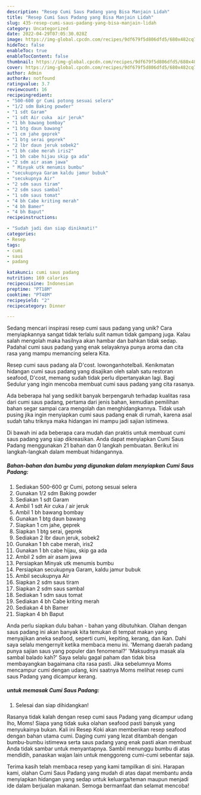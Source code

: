 ```yaml
---
description: "Resep Cumi Saus Padang yang Bisa Manjain Lidah"
title: "Resep Cumi Saus Padang yang Bisa Manjain Lidah"
slug: 435-resep-cumi-saus-padang-yang-bisa-manjain-lidah
category: Uncategorized
date: 2022-04-29T07:05:30.028Z
image: https://img-global.cpcdn.com/recipes/9df679f5d806dfd5/680x482cq70/cumi-saus-padang-foto-resep-utama.jpg
hideToc: false
enableToc: true
enableTocContent: false
thumbnail: https://img-global.cpcdn.com/recipes/9df679f5d806dfd5/680x482cq70/cumi-saus-padang-foto-resep-utama.jpg
cover: https://img-global.cpcdn.com/recipes/9df679f5d806dfd5/680x482cq70/cumi-saus-padang-foto-resep-utama.jpg
author: Admin
authorAv: notfound
ratingvalue: 3.7
reviewcount: 16
recipeingredient:
- "500-600 gr Cumi potong sesuai selera"
- "1/2 sdm Baking powder"
- "1 sdt Garam"
- "1 sdt Air cuka  air jeruk"
- "1 bh bawang bombay"
- "1 btg daun bawang"
- "1 cm jahe geprek"
- "1 btg serai geprek"
- "2 lbr daun jeruk sobek2"
- "1 bh cabe merah iris2"
- "1 bh cabe hijau skip ga ada"
- "2 sdm air asam jawa"
- " Minyak utk menumis bumbu"
- "secukupnya Garam kaldu jamur bubuk"
- "secukupnya Air"
- "2 sdm saus tiram"
- "2 sdm saus sambal"
- "1 sdm saus tomat"
- "4 bh Cabe kriting merah"
- "4 bh Bamer"
- "4 bh Baput"
recipeinstructions:

- "Sudah jadi dan siap dinikmati!"
categories:
- Resep
tags:
- cumi
- saus
- padang

katakunci: cumi saus padang 
nutrition: 169 calories
recipecuisine: Indonesian
preptime: "PT18M"
cooktime: "PT48M"
recipeyield: "2"
recipecategory: Dinner

---
```





Sedang mencari inspirasi resep cumi saus padang yang unik? Cara menyiapkannya sangat tidak terlalu sulit namun tidak gampang juga. Kalau salah mengolah maka hasilnya akan hambar dan bahkan tidak sedap. Padahal cumi saus padang yang enak selayaknya punya aroma dan cita rasa yang mampu memancing selera Kita.





Resep cumi saus padang ala D&#39;cost. lowonganhotelbali. Kenikmatan hidangan cumi saus padang yang disajikan oleh salah satu restoran seafood, D&#39;cost, memang sudah tidak perlu dipertanyakan lagi. Bagi Sedulur yang ingin mencoba membuat cumi saus padang yang cita rasanya.

Ada beberapa hal yang sedikit banyak berpengaruh terhadap kualitas rasa dari cumi saus padang, pertama dari jenis bahan, kemudian pemilihan bahan segar sampai cara mengolah dan menghidangkannya. Tidak usah pusing jika ingin menyiapkan cumi saus padang enak di rumah, karena asal sudah tahu triknya maka hidangan ini mampu jadi sajian istimewa.






Di bawah ini ada beberapa cara mudah dan praktis untuk membuat cumi saus padang yang siap dikreasikan. Anda dapat menyiapkan Cumi Saus Padang menggunakan 21 bahan dan 0 langkah pembuatan. Berikut ini langkah-langkah dalam membuat hidangannya.

<!--inarticleads1-->

##### Bahan-bahan dan bumbu yang digunakan dalam menyiapkan Cumi Saus Padang:

1. Sediakan 500-600 gr Cumi, potong sesuai selera
1. Gunakan 1/2 sdm Baking powder
1. Sediakan 1 sdt Garam
1. Ambil 1 sdt Air cuka / air jeruk
1. Ambil 1 bh bawang bombay
1. Gunakan 1 btg daun bawang
1. Siapkan 1 cm jahe, geprek
1. Siapkan 1 btg serai, geprek
1. Sediakan 2 lbr daun jeruk, sobek2
1. Gunakan 1 bh cabe merah, iris2
1. Gunakan 1 bh cabe hijau, skip ga ada
1. Ambil 2 sdm air asam jawa
1. Persiapkan  Minyak utk menumis bumbu
1. Persiapkan secukupnya Garam, kaldu jamur bubuk
1. Ambil secukupnya Air
1. Siapkan 2 sdm saus tiram
1. Siapkan 2 sdm saus sambal
1. Sediakan 1 sdm saus tomat
1. Sediakan 4 bh Cabe kriting merah
1. Sediakan 4 bh Bamer
1. Siapkan 4 bh Baput


Anda perlu siapkan dulu bahan - bahan yang dibutuhkan. Olahan dengan saus padang ini akan banyak kita temukan di tempat makan yang menyajikan aneka seafood, seperti cumi, kepiting, kerang, dan ikan. Dahi saya selalu mengernyit ketika membaca menu ini. &#39;Memang daerah padang punya sajian saus yang populer dan fenomenal?&#39; &#39;Maksudnya masak ala sambal balado kah?&#39; Saya selalu gagal paham dan tidak bisa membayangkan bagaimana cita rasa pasti. Jika sebelumnya Moms mencampur cumi dengan udang, kini saatnya Moms melihat resep cumi saus Padang yang dicampur kerang. 

<!--inarticleads2-->

#####  untuk memasak Cumi Saus Padang:


1. Selesai dan siap dihidangkan!

Rasanya tidak kalah dengan resep cumi saus Padang yang dicampur udang lho, Moms! Siapa yang tidak suka olahan seafood pasti banyak yang menyukainya bukan. Kali ini Resep Koki akan memberikan resep seafood dengan bahan utama cumi. Daging cumi yang lezat ditambah dengan bumbu-bumbu istimewa serta saus padang yang enak pasti akan membuat Anda tidak sambar untuk menyantapnya. Sambil menunggu bumbu di atas mendidih, panaskan wajan lain untuk menggoreng cumi-cumi sebentar saja. 

Terima kasih telah membaca resep yang kami tampilkan di sini. Harapan kami, olahan Cumi Saus Padang yang mudah di atas dapat membantu anda menyiapkan hidangan yang sedap untuk keluarga/teman maupun menjadi ide dalam berjualan makanan. Semoga bermanfaat dan selamat mencoba!
